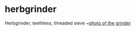 # herbgrinder
Herbgrinder, teethless, threaded sieve
~[photo of the grinder](http://i.imgur.com/CVHRusrl.jpg)
